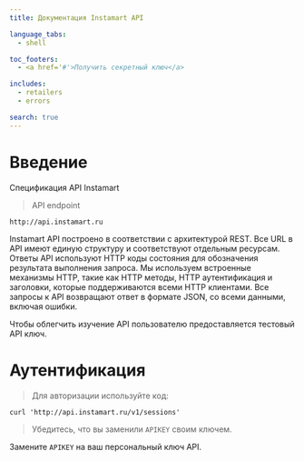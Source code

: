 ```yaml
---
title: Документация Instamart API

language_tabs:
  - shell

toc_footers:
  - <a href='#'>Получить секретный ключ</a>

includes:
  - retailers
  - errors

search: true
---
```


# Введение

Спецификация API Instamart

> API endpoint

```shell
http://api.instamart.ru
```



Instamart API построено в соответствии с архитектурой REST. Все URL в API имеют единую структуру и соответствуют отдельным ресурсам. Ответы API используют HTTP коды состояния для обозначения результата выполнения запроса. Мы используем встроенные механизмы HTTP, такие как HTTP методы, HTTP аутентификация и заголовки, которые поддерживаются всеми HTTP клиентами. Все запросы к API возвращают ответ в формате JSON, со всеми данными, включая ошибки.

Чтобы облегчить изучение API пользователю предоставляется тестовый API ключ.

# Аутентификация

> Для авторизации используйте код:

```shell
curl 'http://api.instamart.ru/v1/sessions'
```

> Убедитесь, что вы заменили `APIKEY` своим ключем.

<aside class="notice">
Замените <code>APIKEY</code> на ваш персональный ключ API.
</aside>
